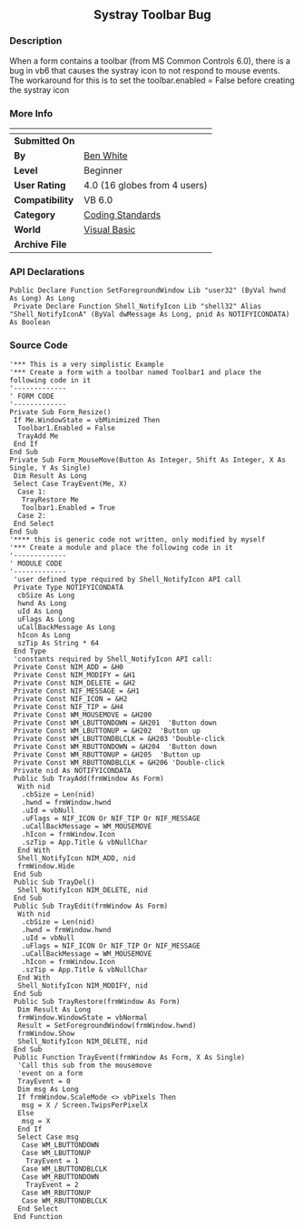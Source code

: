 ﻿<div align="center">

## Systray Toolbar Bug


</div>

### Description

When a form contains a toolbar (from MS Common Controls 6.0), there is a bug in vb6 that causes the systray icon to not respond to mouse events. The workaround for this is to set the toolbar.enabled = False before creating the systray icon
 
### More Info
 


<span>             |<span>
---                |---
**Submitted On**   |
**By**             |[Ben White](https://github.com/Planet-Source-Code/PSCIndex/blob/master/ByAuthor/ben-white.md)
**Level**          |Beginner
**User Rating**    |4.0 (16 globes from 4 users)
**Compatibility**  |VB 6\.0
**Category**       |[Coding Standards](https://github.com/Planet-Source-Code/PSCIndex/blob/master/ByCategory/coding-standards__1-43.md)
**World**          |[Visual Basic](https://github.com/Planet-Source-Code/PSCIndex/blob/master/ByWorld/visual-basic.md)
**Archive File**   |[](https://github.com/Planet-Source-Code/ben-white-systray-toolbar-bug__1-33673/archive/master.zip)

### API Declarations

```
Public Declare Function SetForegroundWindow Lib "user32" (ByVal hwnd As Long) As Long
 Private Declare Function Shell_NotifyIcon Lib "shell32" Alias "Shell_NotifyIconA" (ByVal dwMessage As Long, pnid As NOTIFYICONDATA) As Boolean
```


### Source Code

```
'*** This is a very simplistic Example
'*** Create a form with a toolbar named Toolbar1 and place the following code in it
'-------------
' FORM CODE
'-------------
Private Sub Form_Resize()
 If Me.WindowState = vbMinimized Then
  Toolbar1.Enabled = False
  TrayAdd Me
 End If
End Sub
Private Sub Form_MouseMove(Button As Integer, Shift As Integer, X As Single, Y As Single)
 Dim Result As Long
 Select Case TrayEvent(Me, X)
  Case 1:
   TrayRestore Me
   Toolbar1.Enabled = True
  Case 2:
 End Select
End Sub
'**** this is generic code not written, only modified by myself
'*** Create a module and place the following code in it
'-------------
' MODULE CODE
'-------------
 'user defined type required by Shell_NotifyIcon API call
 Private Type NOTIFYICONDATA
  cbSize As Long
  hwnd As Long
  uId As Long
  uFlags As Long
  uCallBackMessage As Long
  hIcon As Long
  szTip As String * 64
 End Type
 'constants required by Shell_NotifyIcon API call:
 Private Const NIM_ADD = &H0
 Private Const NIM_MODIFY = &H1
 Private Const NIM_DELETE = &H2
 Private Const NIF_MESSAGE = &H1
 Private Const NIF_ICON = &H2
 Private Const NIF_TIP = &H4
 Private Const WM_MOUSEMOVE = &H200
 Private Const WM_LBUTTONDOWN = &H201  'Button down
 Private Const WM_LBUTTONUP = &H202  'Button up
 Private Const WM_LBUTTONDBLCLK = &H203 'Double-click
 Private Const WM_RBUTTONDOWN = &H204  'Button down
 Private Const WM_RBUTTONUP = &H205  'Button up
 Private Const WM_RBUTTONDBLCLK = &H206 'Double-click
 Private nid As NOTIFYICONDATA
 Public Sub TrayAdd(frmWindow As Form)
  With nid
   .cbSize = Len(nid)
   .hwnd = frmWindow.hwnd
   .uId = vbNull
   .uFlags = NIF_ICON Or NIF_TIP Or NIF_MESSAGE
   .uCallBackMessage = WM_MOUSEMOVE
   .hIcon = frmWindow.Icon
   .szTip = App.Title & vbNullChar
  End With
  Shell_NotifyIcon NIM_ADD, nid
  frmWindow.Hide
 End Sub
 Public Sub TrayDel()
  Shell_NotifyIcon NIM_DELETE, nid
 End Sub
 Public Sub TrayEdit(frmWindow As Form)
  With nid
   .cbSize = Len(nid)
   .hwnd = frmWindow.hwnd
   .uId = vbNull
   .uFlags = NIF_ICON Or NIF_TIP Or NIF_MESSAGE
   .uCallBackMessage = WM_MOUSEMOVE
   .hIcon = frmWindow.Icon
   .szTip = App.Title & vbNullChar
  End With
  Shell_NotifyIcon NIM_MODIFY, nid
 End Sub
 Public Sub TrayRestore(frmWindow As Form)
  Dim Result As Long
  frmWindow.WindowState = vbNormal
  Result = SetForegroundWindow(frmWindow.hwnd)
  frmWindow.Show
  Shell_NotifyIcon NIM_DELETE, nid
 End Sub
 Public Function TrayEvent(frmWindow As Form, X As Single)
  'Call this sub from the mousemove
  'event on a form
  TrayEvent = 0
  Dim msg As Long
  If frmWindow.ScaleMode <> vbPixels Then
   msg = X / Screen.TwipsPerPixelX
  Else
   msg = X
  End If
  Select Case msg
   Case WM_LBUTTONDOWN
   Case WM_LBUTTONUP
    TrayEvent = 1
   Case WM_LBUTTONDBLCLK
   Case WM_RBUTTONDOWN
    TrayEvent = 2
   Case WM_RBUTTONUP
   Case WM_RBUTTONDBLCLK
  End Select
 End Function
```

